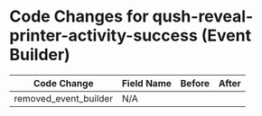 # Code Changes for qush-reveal-printer-activity-success (Event Builder)

| Code Change | Field Name | Before | After |
|-------------|------------|--------|-------|
| removed_event_builder | N/A |  |  |